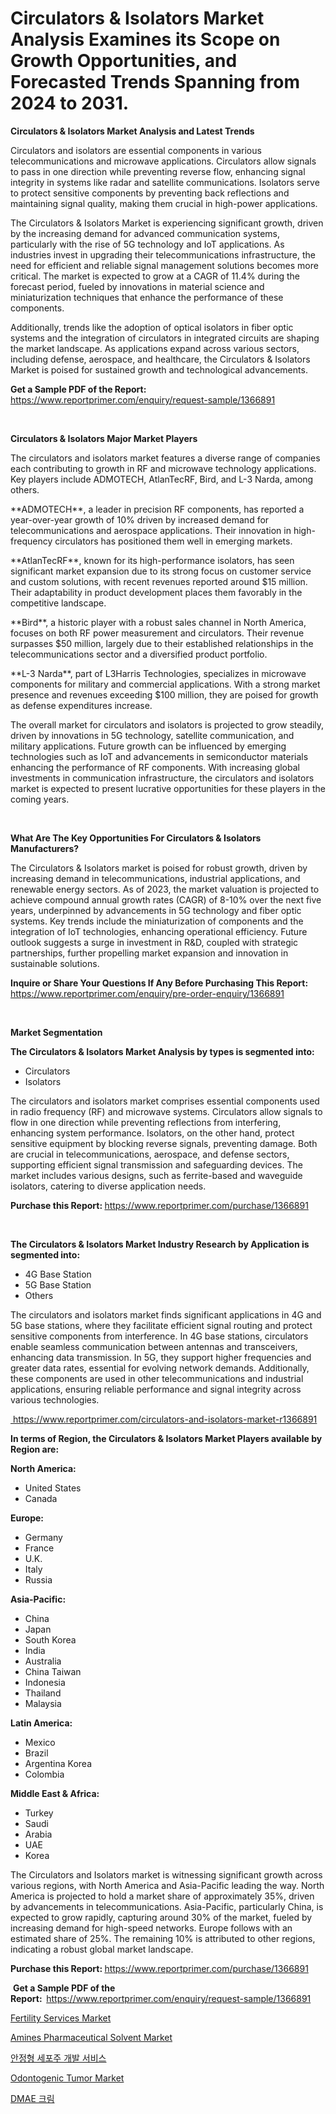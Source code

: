 <p><h1>Circulators & Isolators Market Analysis Examines its Scope on Growth Opportunities, and Forecasted Trends Spanning from 2024 to 2031.</h1></p><p><strong>Circulators & Isolators Market Analysis and Latest Trends</strong></p>
<p><p>Circulators and isolators are essential components in various telecommunications and microwave applications. Circulators allow signals to pass in one direction while preventing reverse flow, enhancing signal integrity in systems like radar and satellite communications. Isolators serve to protect sensitive components by preventing back reflections and maintaining signal quality, making them crucial in high-power applications.</p><p>The Circulators & Isolators Market is experiencing significant growth, driven by the increasing demand for advanced communication systems, particularly with the rise of 5G technology and IoT applications. As industries invest in upgrading their telecommunications infrastructure, the need for efficient and reliable signal management solutions becomes more critical. The market is expected to grow at a CAGR of 11.4% during the forecast period, fueled by innovations in material science and miniaturization techniques that enhance the performance of these components. </p><p>Additionally, trends like the adoption of optical isolators in fiber optic systems and the integration of circulators in integrated circuits are shaping the market landscape. As applications expand across various sectors, including defense, aerospace, and healthcare, the Circulators & Isolators Market is poised for sustained growth and technological advancements.</p></p>
<p><strong>Get a Sample PDF of the Report:&nbsp;</strong> <a href="https://www.reportprimer.com/enquiry/request-sample/1366891">https://www.reportprimer.com/enquiry/request-sample/1366891</a></p>
<p>&nbsp;</p>
<p><strong>Circulators & Isolators Major Market Players</strong></p>
<p><p>The circulators and isolators market features a diverse range of companies each contributing to growth in RF and microwave technology applications. Key players include ADMOTECH, AtlanTecRF, Bird, and L-3 Narda, among others.</p><p>**ADMOTECH**, a leader in precision RF components, has reported a year-over-year growth of 10% driven by increased demand for telecommunications and aerospace applications. Their innovation in high-frequency circulators has positioned them well in emerging markets.</p><p>**AtlanTecRF**, known for its high-performance isolators, has seen significant market expansion due to its strong focus on customer service and custom solutions, with recent revenues reported around $15 million. Their adaptability in product development places them favorably in the competitive landscape.</p><p>**Bird**, a historic player with a robust sales channel in North America, focuses on both RF power measurement and circulators. Their revenue surpasses $50 million, largely due to their established relationships in the telecommunications sector and a diversified product portfolio.</p><p>**L-3 Narda**, part of L3Harris Technologies, specializes in microwave components for military and commercial applications. With a strong market presence and revenues exceeding $100 million, they are poised for growth as defense expenditures increase.</p><p>The overall market for circulators and isolators is projected to grow steadily, driven by innovations in 5G technology, satellite communication, and military applications. Future growth can be influenced by emerging technologies such as IoT and advancements in semiconductor materials enhancing the performance of RF components. With increasing global investments in communication infrastructure, the circulators and isolators market is expected to present lucrative opportunities for these players in the coming years.</p></p>
<p>&nbsp;</p>
<p><strong>What Are The Key Opportunities For Circulators & Isolators Manufacturers?</strong></p>
<p><p>The Circulators & Isolators market is poised for robust growth, driven by increasing demand in telecommunications, industrial applications, and renewable energy sectors. As of 2023, the market valuation is projected to achieve compound annual growth rates (CAGR) of 8-10% over the next five years, underpinned by advancements in 5G technology and fiber optic systems. Key trends include the miniaturization of components and the integration of IoT technologies, enhancing operational efficiency. Future outlook suggests a surge in investment in R&D, coupled with strategic partnerships, further propelling market expansion and innovation in sustainable solutions.</p></p>
<p><strong>Inquire or Share Your Questions If Any Before Purchasing This Report:</strong> <a href="https://www.reportprimer.com/enquiry/pre-order-enquiry/1366891">https://www.reportprimer.com/enquiry/pre-order-enquiry/1366891</a></p>
<p>&nbsp;</p>
<p><strong>Market Segmentation</strong></p>
<p><strong>The Circulators & Isolators Market Analysis by types is segmented into:</strong></p>
<p><ul><li>Circulators</li><li>Isolators</li></ul></p>
<p><p>The circulators and isolators market comprises essential components used in radio frequency (RF) and microwave systems. Circulators allow signals to flow in one direction while preventing reflections from interfering, enhancing system performance. Isolators, on the other hand, protect sensitive equipment by blocking reverse signals, preventing damage. Both are crucial in telecommunications, aerospace, and defense sectors, supporting efficient signal transmission and safeguarding devices. The market includes various designs, such as ferrite-based and waveguide isolators, catering to diverse application needs.</p></p>
<p><strong>Purchase this Report:&nbsp;</strong><a href="https://www.reportprimer.com/purchase/1366891">https://www.reportprimer.com/purchase/1366891</a></p>
<p>&nbsp;</p>
<p><strong>The Circulators & Isolators Market Industry Research by Application is segmented into:</strong></p>
<p><ul><li>4G Base Station</li><li>5G Base Station</li><li>Others</li></ul></p>
<p><p>The circulators and isolators market finds significant applications in 4G and 5G base stations, where they facilitate efficient signal routing and protect sensitive components from interference. In 4G base stations, circulators enable seamless communication between antennas and transceivers, enhancing data transmission. In 5G, they support higher frequencies and greater data rates, essential for evolving network demands. Additionally, these components are used in other telecommunications and industrial applications, ensuring reliable performance and signal integrity across various technologies.</p></p>
<p><a href="https://www.reportprimer.com/circulators-and-isolators-market-r1366891">&nbsp;https://www.reportprimer.com/circulators-and-isolators-market-r1366891</a></p>
<p><strong>In terms of Region, the Circulators & Isolators Market Players available by Region are:</strong></p>
<p>
    <p> <strong> North America: </strong>
        <ul>
            <li>United States</li>
            <li>Canada</li>
        </ul>
        </p> 
    <p> <strong> Europe: </strong>
        <ul>
            <li>Germany</li>
            <li>France</li>
            <li>U.K.</li>
            <li>Italy</li>
            <li>Russia</li>
        </ul>
        </p> 
    <p> <strong> Asia-Pacific: </strong>
        <ul>
            <li>China</li>
            <li>Japan</li>
            <li>South Korea</li>
            <li>India</li>
            <li>Australia</li>
            <li>China Taiwan</li>
            <li>Indonesia</li>
            <li>Thailand</li>
            <li>Malaysia</li>
        </ul>
        </p> 
    <p> <strong> Latin America: </strong>
        <ul>
            <li>Mexico</li>
            <li>Brazil</li>
            <li>Argentina Korea</li>
            <li>Colombia</li>
        </ul>
        </p> 
    <p> <strong> Middle East & Africa: </strong>
        <ul>
            <li>Turkey</li>
            <li>Saudi</li>
            <li>Arabia</li>
            <li>UAE</li>
            <li>Korea</li>
        </ul>
    </p>
    </p>
<p><p>The Circulators and Isolators market is witnessing significant growth across various regions, with North America and Asia-Pacific leading the way. North America is projected to hold a market share of approximately 35%, driven by advancements in telecommunications. Asia-Pacific, particularly China, is expected to grow rapidly, capturing around 30% of the market, fueled by increasing demand for high-speed networks. Europe follows with an estimated share of 25%. The remaining 10% is attributed to other regions, indicating a robust global market landscape.</p></p>
<p><strong>Purchase this Report: </strong><a href="https://www.reportprimer.com/purchase/1366891">https://www.reportprimer.com/purchase/1366891</a></p>
<p>&nbsp;<strong>Get a Sample PDF of the Report:&nbsp;&nbsp;</strong><a href="https://www.reportprimer.com/enquiry/request-sample/1366891">https://www.reportprimer.com/enquiry/request-sample/1366891</a></p>
<p><strong></strong></p>
<p><p><a href="https://www.linkedin.com/pulse/fertility-services-market-research-report-exploring-size-revenue-3fwmf?trackingId=wa2pDQGZT%2FOVFtyfgPlS5A%3D%3D">Fertility Services Market</a></p><p><a href="https://issuu.com/reportprime-2/docs/amines-pharmaceutical-solvent-marke_ef6ff45836db1a">Amines Pharmaceutical Solvent Market</a></p><p><a href="https://medium.com/@anbariasra61/%EC%95%88%EC%A0%95%EC%A0%81%EC%9D%B8-%EC%84%B8%ED%8F%AC%EC%A3%BC-%EA%B0%9C%EB%B0%9C-%EC%84%9C%EB%B9%84%EC%8A%A4-%EC%8B%9C%EC%9E%A5-2024%EB%85%84%EB%B6%80%ED%84%B0-2031%EB%85%84%EA%B9%8C%EC%A7%80%EC%9D%98-%EC%82%B0%EC%97%85-%EB%8F%99%ED%96%A5-%EB%B0%8F-%EC%A0%84%EB%A7%9D-0a37604ca7c5?postPublishedType=repub">안정형 세포주 개발 서비스</a></p><p><a href="https://www.linkedin.com/pulse/how-odontogenic-tumor-market-evolve-growth-analysis-year-mkn4f?trackingId=gGSWrgn0Rs2P84k2UOJUIw%3D%3D">Odontogenic Tumor Market</a></p><p><a href="https://medium.com/@anbariasra61/dmae-%ED%81%AC%EB%A6%BC-%EC%8B%9C%EC%9E%A5-%EA%B7%9C%EB%AA%A8-%EC%A0%90%EC%9C%A0%EC%9C%A8-%EC%84%B1%EC%9E%A5-%EB%B0%8F-%EC%9C%A0%ED%98%95%EB%B3%84-%EC%9A%A9%EB%8F%84%EB%B3%84-%EC%8A%88%ED%8D%BC%EB%A7%88%EC%BC%93-%EC%A0%84%EB%AC%B8%EC%A0%90-%EC%98%A8%EB%9D%BC%EC%9D%B8-%ED%8C%90%EB%A7%A4-%EA%B8%B0%ED%83%80-%EB%B0%8F-%EC%A7%80%EC%97%AD-%ED%86%B5%EC%B0%B0%EB%A0%A5%EA%B3%BC-2031%EB%85%84%EA%B9%8C%EC%A7%80%EC%9D%98-%EC%98%88%EC%B8%A1-6bcc5f40625e?postPublishedType=repub">DMAE 크림</a></p></p>